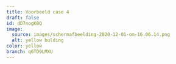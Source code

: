 ```yaml
---
title: Voorbeeld case 4
draft: false
id: dD7nogK0Q
image:
  source: images/schermafbeelding-2020-12-01-om-16.06.14.png
  alt: yellow bulding
color: yellow
branch: q6TD9LMXU
---
```


